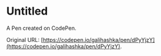 # Untitled

A Pen created on CodePen.

Original URL: [https://codepen.io/galihashka/pen/dPyYjzY](https://codepen.io/galihashka/pen/dPyYjzY).

